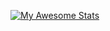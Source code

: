 [![My Awesome Stats](https://awesome-github-stats.azurewebsites.net/user-stats/claustres?cardType=level-alternate&theme=vue-dark&preferLogin=false)](https://git.io/awesome-stats-card)
